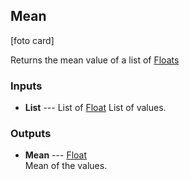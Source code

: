 ## Mean

[foto card]

Returns the mean value of a list of [Floats](types/Float.html)

### Inputs

* **List** --- List of [Float](types/Float.html)
  List of values.

### Outputs

* **Mean** --- [Float](types/Float.html)  
  Mean of the values.

